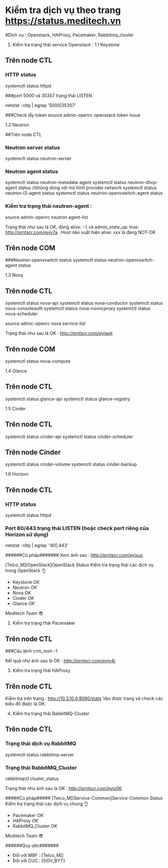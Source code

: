 # Kiểm tra dịch vụ theo trang https://status.meditech.vn

#Dịch vụ : Openstack, HAProxy, Pacemaker, Rabbitmq_cluster


1. Kiểm tra trạng thái service Openstack : 
1.1 Keystone
## Trên node CTL
### HTTP status
systemctl status httpd

###port 5000 và 35357 trạng thái LISTEN

netstat -nltp | egrep '5000|35357'

###Check lấy token
source admin-openrc
openstack token issue


1.2 Neutron

##Trên node CTL

### Neutron server status
systemctl status neutron-server

### Neutron agent status
systemctl status neutron-metadata-agent
systemctl status neutron-dhcp-agent status		//không dùng với mô hình provider network
systemctl status neutron-l3-agent status 
systemctl status neutron-openvswitch-agent status

### Kiểm tra trạng thái neutron-agent : 

source admin-openrc
neutron agent-list

Trạng thái như sau là OK, dòng alive: :-) và admin_state_up: true: http://prntscr.com/eyjv7a . Host nào xuất hiện alive: xxx là đang NOT-OK

## Trên node COM

###Neutron openvswitch status
systemctl status neutron-openvswitch-agent status


1.3 Nova

## Trên node CTL

systemctl status nova-api
systemctl status nova-conductor 
systemctl status nova-consoleauth 
systemctl status nova-novncproxy 
systemctl status nova-scheduler 

source admic-openrc
nova service-list

Trạng thái như sau là OK : http://prntscr.com/eyjwqt

## Trên node COM
systemctl status nova-compute


1.4 Glance

## Trên node CTL
systemctl status glance-api 
systemctl status glance-registry 


1.5 Cinder

## Trên node CTL
systemctl status cinder-api 
systemctl status cinder-scheduler 

## Trên node Cinder
systemctl status cinder-volume 
systemctl status cinder-backup 


1.6 Horizon

## Trên node CTL
### HTTP status
systemctl status httpd

### Port 80/443 trạng thái LISTEN (hoặc check port riêng của Horizon sử dụng)
netstat -nltp | egrep ':80|:443'

######Cú pháp#######
Xem ảnh sau : http://prntscr.com/eyjxuc

[Telco_M][OpenStack]OpenStack Status 
Kiểm tra trạng thái các dịch vụ trong OpenStack :ok_hand:

 - Keystone *OK* 
 - Neutron *OK* 
 - Nova *OK* 
 - Cinder *OK* 
 - Glance *OK* 

_Meditech Team_ :sunglasses:


2. Kiểm tra trạng thái Pacemaker

## Trên node CTL
###Câu lệnh 
crm_mon -1

Kết quả như ảnh sau là OK : http://prntscr.com/eyjy4r


3. Kiểm tra trạng thái HAProxy

## Trên node CTL

Kiểm tra trên trang : http://10.3.10.6:8080/stats
Vào được trang và check các biểu đồ được là OK.


4. Kiểm tra trạng thái RabbitMQ-Cluster

## Trên node CTL

### Trạng thái dịch vụ RabbitMQ
systemctl status rabbitmq-server

### Trạng thái RabbitMQ_Cluster
rabbitmqctl cluster_status

Trạng thái như ảnh sau là  OK : http://prntscr.com/eyjz06


#####Cú pháp#####
[Telco_M][Service-Common]Service-Common Status 
Kiểm tra trạng thái các dịch vụ chung :ok_hand:

 - Pacemaker *OK* 
 - HAProxy *OK* 
 - RabbitMQ_Cluster *OK* 
 
_Meditech Team_ :sunglasses:

######Quy ước#######
 -	Đối với MBF : [Telco_M]]
 -	Đối với CUC : [GOV_BYT]
